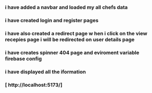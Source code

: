### i have added a navbar and loaded my all chefs data 
### i have created login and register pages
### i have also created a redirect page w hen i click on the view recepies page i will be redirected on user details page
### i have creates spinner 404 page and  eviroment variable firebase config
### i have displayed all the iformation
### [ http://localhost:5173/]